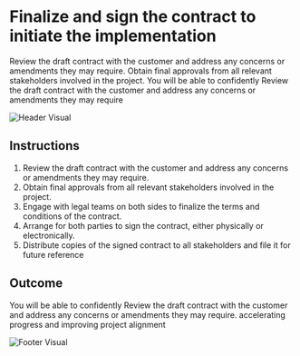 # Finalize and sign the contract to initiate the implementation

Review the draft contract with the customer and address any concerns or amendments they may require. Obtain final approvals from all relevant stakeholders involved in the project. You will be able to confidently Review the draft contract with the customer and address any concerns or amendments they may require

![Header Visual](https://raw.githubusercontent.com/BriskenFinancials/use-case-template/main/cards/assets/UC10000426-G-06-top.png)

## Instructions

1. Review the draft contract with the customer and address any concerns or amendments they may require.
2. Obtain final approvals from all relevant stakeholders involved in the project.
3. Engage with legal teams on both sides to finalize the terms and conditions of the contract.
4. Arrange for both parties to sign the contract, either physically or electronically.
5. Distribute copies of the signed contract to all stakeholders and file it for future reference

## Outcome

You will be able to confidently Review the draft contract with the customer and address any concerns or amendments they may require. accelerating progress and improving project alignment

![Footer Visual](https://raw.githubusercontent.com/BriskenFinancials/use-case-template/main/cards/assets/UC10000426-G-06-bottom.png)